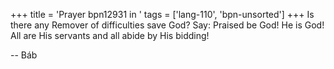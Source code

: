 +++
title = 'Prayer bpn12931 in '
tags = ['lang-110', 'bpn-unsorted']
+++
Is there any Remover of difficulties save God?  Say: Praised be God!  He is God!  All are His servants and all abide by His bidding!

-- Báb
